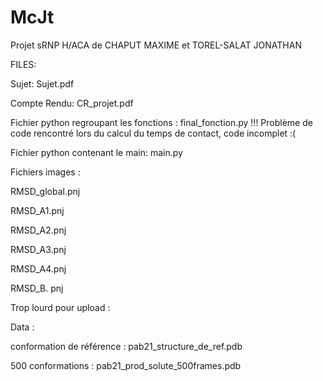 # McJt
Projet sRNP H/ACA de CHAPUT MAXIME et TOREL-SALAT JONATHAN



FILES:

Sujet: Sujet.pdf

Compte Rendu: CR_projet.pdf

Fichier python regroupant les fonctions : final_fonction.py
!!! Problème de code rencontré lors du calcul du temps de contact, code incomplet :(

Fichier python contenant le main: main.py

Fichiers images :

RMSD_global.pnj

RMSD_A1.pnj

RMSD_A2.pnj

RMSD_A3.pnj

RMSD_A4.pnj

RMSD_B. pnj

Trop lourd pour upload :

Data : 

conformation de référence : pab21_structure_de_ref.pdb

500 conformations : pab21_prod_solute_500frames.pdb

